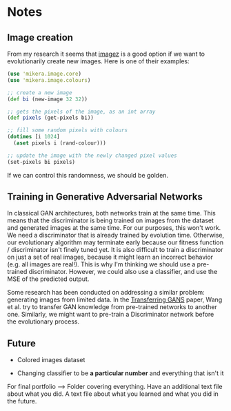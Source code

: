 # Notes

## Image creation

From my research it seems that [imagez](https://github.com/mikera/imagez) is a
good option if we want to evolutionarily create new images. Here is one of their
examples:

```clojure
(use 'mikera.image.core)
(use 'mikera.image.colours)

;; create a new image
(def bi (new-image 32 32))

;; gets the pixels of the image, as an int array
(def pixels (get-pixels bi))

;; fill some random pixels with colours
(dotimes [i 1024]
  (aset pixels i (rand-colour)))

;; update the image with the newly changed pixel values
(set-pixels bi pixels)
```

If we can control this randomness, we should be golden.

## Training in Generative Adversarial Networks

In classical GAN architectures, both networks train at the same time. This means
that the discriminator is being trained on images from the dataset and generated
images at the same time. For our purposes, this won't work. We need a
discriminator that is already trained by evolution time. Otherwise, our
evolutionary algorithm may terminate early because our fitness function /
discriminator isn't finely tuned yet. It is also difficult to train a discriminator on just a set of real images, because it might learn an incorrect behavior (e.g. all images are real!). This is why I'm thinking we should use a pre-trained discriminator. However,
we could also use a classifier, and use the MSE of the predicted output.

Some research has been conducted on addressing a similar problem:
generating images from limited data. In the
[Transferring GANS](http://openaccess.thecvf.com/content_ECCV_2018/papers/yaxing_wang_Transferring_GANs_generating_ECCV_2018_paper.pdf)
paper, Wang et al. try to transfer GAN knowledge from pre-trained networks to
another one. Similarly, we might want to pre-train a Discriminator network
before the evolutionary process.

## Future 

- Colored images dataset 

- Changing classifier to be **a particular number** and everything that isn't it



For final portfolio --> Folder covering everything. Have an additional text file about what you did. A text file about what you learned and what you did in the future.